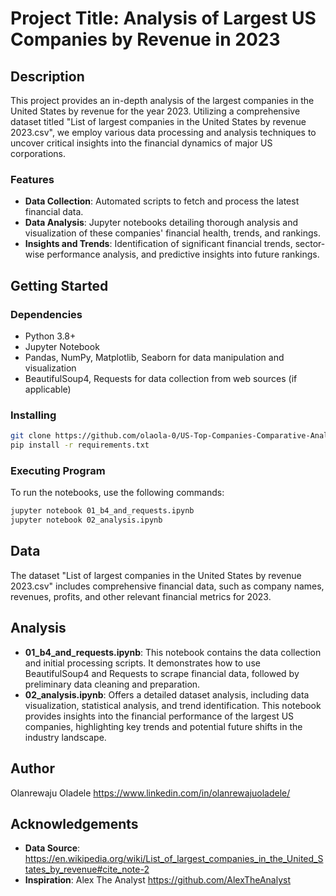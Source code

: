 # Project Title: Analysis of Largest US Companies by Revenue in 2023

## Description

This project provides an in-depth analysis of the largest companies in the United States by revenue for the year 2023. Utilizing a comprehensive dataset titled "List of largest companies in the United States by revenue 2023.csv", we employ various data processing and analysis techniques to uncover critical insights into the financial dynamics of major US corporations.

### Features

- **Data Collection**: Automated scripts to fetch and process the latest financial data.
- **Data Analysis**: Jupyter notebooks detailing thorough analysis and visualization of these companies' financial health, trends, and rankings.
- **Insights and Trends**: Identification of significant financial trends, sector-wise performance analysis, and predictive insights into future rankings.

## Getting Started

### Dependencies

- Python 3.8+
- Jupyter Notebook
- Pandas, NumPy, Matplotlib, Seaborn for data manipulation and visualization
- BeautifulSoup4, Requests for data collection from web sources (if applicable)

### Installing

```bash
git clone https://github.com/olaola-0/US-Top-Companies-Comparative-Analysis-2023.git
pip install -r requirements.txt
```

### Executing Program

To run the notebooks, use the following commands:

```bash
jupyter notebook 01_b4_and_requests.ipynb
jupyter notebook 02_analysis.ipynb
```

## Data
The dataset "List of largest companies in the United States by revenue 2023.csv" includes comprehensive financial data, such as company names, revenues, profits, and other relevant financial metrics for 2023.

## Analysis
- **01_b4_and_requests.ipynb**: This notebook contains the data collection and initial processing scripts. It demonstrates how to use BeautifulSoup4 and Requests to scrape financial data, followed by preliminary data cleaning and preparation.
- **02_analysis.ipynb**: Offers a detailed dataset analysis, including data visualization, statistical analysis, and trend identification. This notebook provides insights into the financial performance of the largest US companies, highlighting key trends and potential future shifts in the industry landscape.

## Author
Olanrewaju Oladele
https://www.linkedin.com/in/olanrewajuoladele/

## Acknowledgements
- **Data Source**: https://en.wikipedia.org/wiki/List_of_largest_companies_in_the_United_States_by_revenue#cite_note-2
- **Inspiration**: Alex The Analyst https://github.com/AlexTheAnalyst

